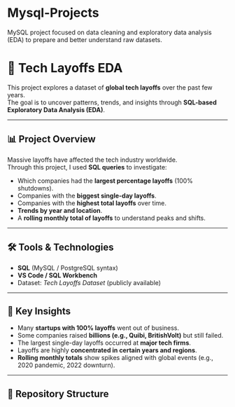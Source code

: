 # Mysql-Projects
MySQL project focused on data cleaning and exploratory data analysis (EDA) to prepare and better understand raw datasets.

# 🚀 Tech Layoffs EDA

This project explores a dataset of **global tech layoffs** over the past few years.  
The goal is to uncover patterns, trends, and insights through **SQL-based Exploratory Data Analysis (EDA)**.

---

## 📊 Project Overview

Massive layoffs have affected the tech industry worldwide.  
Through this project, I used **SQL queries** to investigate:

- Which companies had the **largest percentage layoffs** (100% shutdowns).
- Companies with the **biggest single-day layoffs**.
- Companies with the **highest total layoffs** over time.
- **Trends by year and location**.
- A **rolling monthly total of layoffs** to understand peaks and shifts.

---

## 🛠️ Tools & Technologies

- **SQL** (MySQL / PostgreSQL syntax)
- **VS Code / SQL Workbench**
- Dataset: *Tech Layoffs Dataset* (publicly available)

---

## 🔎 Key Insights

- Many **startups with 100% layoffs** went out of business.
- Some companies raised **billions (e.g., Quibi, BritishVolt)** but still failed.
- The largest single-day layoffs occurred at **major tech firms**.
- Layoffs are highly **concentrated in certain years and regions**.
- **Rolling monthly totals** show spikes aligned with global events (e.g., 2020 pandemic, 2022 downturn).

---

## 📂 Repository Structure


